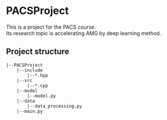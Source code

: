 # PACSProject

This is a project for the PACS course.  
Its research topic is accelerating AMG by deep learning method.

## Project structure

```
|--PACSProject
    |--include
        |--*.hpp
    |--src
        |--*.cpp
    |--model
        |--model.py
    |--data
        |--data_processing.py
    |--main.py
```

